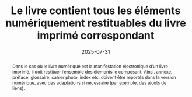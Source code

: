 ---
title: Le livre contient tous les éléments numériquement restituables du livre imprimé correspondant
abstract: "Dans le cas où le livre numérique est la manifestation électronique d’un livre imprimé, il doit restituer l’ensemble des éléments le composant. Ainsi, annexe, préface, glossaire, cahier photo, index etc. doivent être reportés dans la version numérique, avec des adaptations si nécessaire (par exemple, des ajouts de liens)."
categories: 
    - "presentation"
agrege: O0000-E088
opquast: 'N/A'
indiceebook: '0088'
description: "Règle n°88"
before: "087"
weight: "088"
after: "001"
actif: '1'
layout: rules
date: 2025-07-31
tags: 
    - "utilisabilité"
objectif: 
    - "Garantir l’accès intégral au contenu quel que soit le support."
    - "Renforcer la confiance envers l’interchangeabilité des formats."
    - "Prévenir des cas de SAV."
Meo: 
    - "Restituer numériquement l’intégralité des éléments composant l’équivalent imprimé."
    - "Adapter au support électronique si nécessaire (ordre, liens, etc.)."
Controle: 
    - "Vérifier que le livre numérique contient bien tous les éléments composant l’équivalent imprimé."
    - "Vérifier que ces éléments sont utilisables."
epubcheck: false
ace: false
humancheck: true
ReadiumGoToolkit: 
Source: 
    - "SNE"
Referentiel: 
    - "N/A"
Steps: 
    - "Production numérique"
---